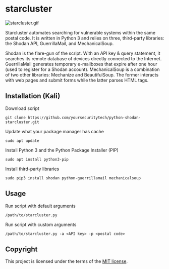 # starcluster
![starcluster.gif](https://www.yoursecurity.tech/_assets/starcluster.gif)

Starcluster automates searching for vulnerable systems within the same postal code. It is written in Python 3 and relies on three, third-party libraries: the Shodan API, GuerrillaMail, and MechanicalSoup.

Shodan is the flare-gun of the script. With an API key & query statement, it searches its remote database of devices directly connected to the Internet. GuerrillaMail generates temporary e-mailboxes that expire after one hour (used to register for a Shodan account). MechanicalSoup is a combination of two other libraries: Mechanize and BeautifulSoup. The former interacts with web pages and submit forms while the latter parses HTML tags.

## Installation (Kali)
Download script
```
git clone https://github.com/yoursecuritytech/python-shodan-starcluster.git
```
Update what your package manager has cache
```
sudo apt update
```
Install Python 3 and the Python Package Installer (PIP)
```
sudo apt install python3-pip
```
Install third-party libraries
```
sudo pip3 install shodan python-guerrillamail mechanicalsoup
```

## Usage
Run script with default arguments
```
/path/to/starcluster.py
```
Run script with custom arguments
```
/path/to/starcluster.py -a <API key> -p <postal code>
```

## Copyright
This project is licensed under the terms of the [MIT license](/LICENSE).
